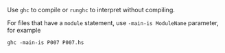 Use `ghc` to compile or `runghc` to interpret without compiling.

For files that have a `module` statement, use `-main-is ModuleName` parameter, for example

```
ghc -main-is P007 P007.hs
```
